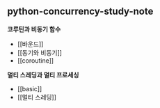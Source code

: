 ## python-concurrency-study-note

**코루틴과 비동기 함수**
- [[바운드]]
- [[동기와 비동기]]
- [[coroutine]]

**멀티 스레딩과 멀티 프로세싱**
- [[basic]]
- [[멀티 스레딩]]

